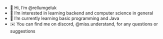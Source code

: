 - 👋 Hi, I’m @rellumgeluk
- 👀 I’m interested in learning backend and computer science in general
- 🌱 I’m currently learning basic programming and Java
- ✉️ You can find me on discord, @miss.understand, for any questions or suggestions

<!---
rellumgeluk/rellumgeluk is a ✨ special ✨ repository because its `README.md` (this file) appears on your GitHub profile.
You can click the Preview link to take a look at your changes.
--->
